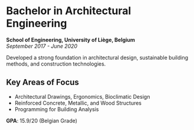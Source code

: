 # Bachelor in Architectural Engineering  
**School of Engineering, University of Liège, Belgium**  
*September 2017 - June 2020*

Developed a strong foundation in architectural design, sustainable building methods, and construction technologies.  

## Key Areas of Focus
- Architectural Drawings, Ergonomics, Bioclimatic Design  
- Reinforced Concrete, Metallic, and Wood Structures  
- Programming for Building Analysis  

**GPA**: 15.9/20 (Belgian Grade)  
